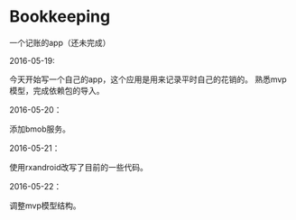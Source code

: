 # Bookkeeping
一个记账的app（还未完成）

2016-05-19:

今天开始写一个自己的app，这个应用是用来记录平时自己的花销的。
熟悉mvp模型，完成依赖包的导入。

2016-05-20：

添加bmob服务。

2016-05-21：

使用rxandroid改写了目前的一些代码。

2016-05-22：

调整mvp模型结构。



